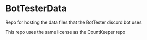 # BotTesterData

Repo for hosting the data files that the BotTester discord bot uses

This repo uses the same license as the CountKeeper repo

